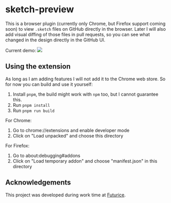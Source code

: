 # sketch-preview

This is a browser plugin (currently only Chrome, but Firefox support coming soon) to view `.sketch` files on GitHub directly in the browser. Later I will also add visual diffing of those files in pull requests, so you can see what changed in the design directly in the GitHub UI.

Current demo:
![](./demo.gif)


## Using the extension

As long as I am adding features I will not add it to the Chrome web store. So for now you can build and use it yourself:

1. Install `pnpm`, the build might work with `npm` too, but I cannot guarantee this.
2. Run `pnpm install`
3. Run `pnpm run build`

For Chrome:
1. Go to chrome://extensions and enable developer mode
2. Click on "Load unpacked" and choose this directory

For Firefox:
1. Go to about:debugging#addons
2. Click on "Load temporary addon" and choose "manifest.json" in this directory

## Acknowledgements

This project was developed during work time at [Futurice](https://futurice.com).
